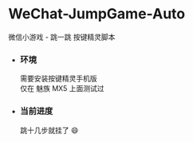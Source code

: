 # WeChat-JumpGame-Auto
微信小游戏 - 跳一跳 按键精灵脚本

* ### 环境  
  需要安装按键精灵手机版  
  仅在 魅族 MX5 上面测试过  

* ### 当前进度  
  跳十几步就挂了 :smile:  
  

